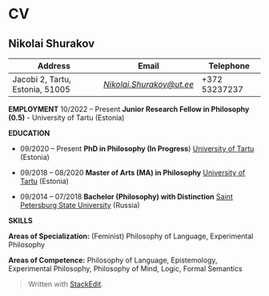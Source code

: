 ﻿# CV
## Nikolai Shurakov


| Address      | Email | Telephone |
| ----------- | ----------- | ----------- |
| Jacobi 2, Tartu, Estonia, 51005 |*Nikolai.Shurakov@ut.ee*       |+372 53237237 |

**EMPLOYMENT**
10/2022 – Present **Junior Research Fellow in Philosophy (0.5)** - University of Tartu (Estonia)

**EDUCATION**
+ 09/2020 – Present **PhD in Philosophy (In Progress**)
[University of Tartu](https://ut.ee/en) (Estonia)

+ 09/2018 – 08/2020 **Master of Arts (MA) in Philosophy**
[University of Tartu](https://ut.ee/en) (Estonia)

+ 09/2014 – 07/2018 **Bachelor (Philosophy) with Distinction**
[Saint Petersburg State University](https://english.spbu.ru/) (Russia)

**SKILLS**

**Areas of Specialization:** (Feminist) Philosophy of Language, Experimental Philosophy

**Areas of Competence:** Philosophy of Language, Epistemology, Experimental Philosophy, Philosophy of Mind, Logic, Formal Semantics

> Written with [StackEdit](https://stackedit.io/).
